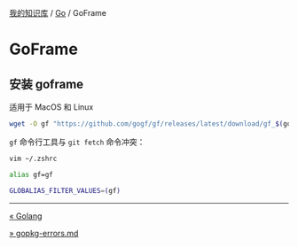 [我的知识库](../README.md) / [Go](zz_generated_mdi.md) / GoFrame

# GoFrame

## 安装 goframe

适用于 MacOS 和 Linux

```bash
wget -O gf "https://github.com/gogf/gf/releases/latest/download/gf_$(go env GOOS)_$(go env GOARCH)" && chmod +x gf && ./gf install -y && rm ./gf
```

`gf` 命令行工具与 `git fetch` 命令冲突：

```bash
vim ~/.zshrc

alias gf=gf

GLOBALIAS_FILTER_VALUES=(gf)
```


---
[« Golang](go.md)

[» gopkg-errors.md](gopkg-errors.md)
